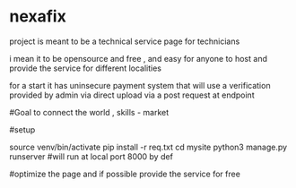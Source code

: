 
# nexafix

project is meant to be a technical service page for technicians

i mean it to be opensource and free , and easy for anyone to host and provide the service for different localities

for a start it has uninsecure payment system that will use a verification provided by admin via direct upload via a post request at endpoint

#Goal
to connect the world , skills - market

#setup

source venv/bin/activate
pip install -r req.txt
cd mysite 
python3 manage.py runserver #will run at local port 8000 by def

#optimize the page and if possible provide the service for free
